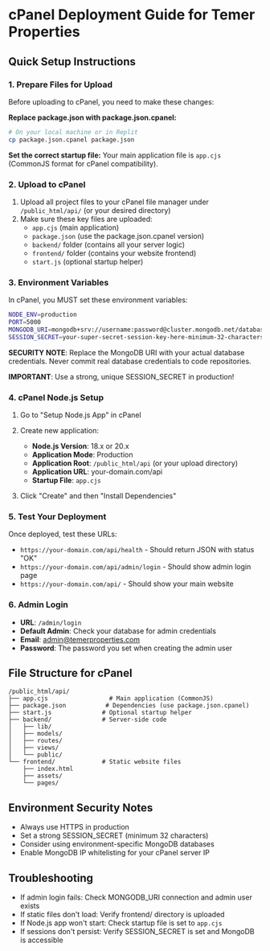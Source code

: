 # cPanel Deployment Guide for Temer Properties

## Quick Setup Instructions

### 1. Prepare Files for Upload
Before uploading to cPanel, you need to make these changes:

**Replace package.json with package.json.cpanel:**
```bash
# On your local machine or in Replit
cp package.json.cpanel package.json
```

**Set the correct startup file:**
Your main application file is `app.cjs` (CommonJS format for cPanel compatibility).

### 2. Upload to cPanel
1. Upload all project files to your cPanel file manager under `/public_html/api/` (or your desired directory)
2. Make sure these key files are uploaded:
   - `app.cjs` (main application)
   - `package.json` (use the package.json.cpanel version)
   - `backend/` folder (contains all your server logic)
   - `frontend/` folder (contains your website frontend)
   - `start.js` (optional startup helper)

### 3. Environment Variables
In cPanel, you MUST set these environment variables:

```bash
NODE_ENV=production
PORT=5000
MONGODB_URI=mongodb+srv://username:password@cluster.mongodb.net/database?retryWrites=true&w=majority
SESSION_SECRET=your-super-secret-session-key-here-minimum-32-characters
```

**SECURITY NOTE**: Replace the MongoDB URI with your actual database credentials. Never commit real database credentials to code repositories.

**IMPORTANT**: Use a strong, unique SESSION_SECRET in production!

### 4. cPanel Node.js Setup
1. Go to "Setup Node.js App" in cPanel
2. Create new application:
   - **Node.js Version**: 18.x or 20.x
   - **Application Mode**: Production
   - **Application Root**: `/public_html/api` (or your upload directory)
   - **Application URL**: your-domain.com/api
   - **Startup File**: `app.cjs`

3. Click "Create" and then "Install Dependencies"

### 5. Test Your Deployment
Once deployed, test these URLs:
- `https://your-domain.com/api/health` - Should return JSON with status "OK"
- `https://your-domain.com/api/admin/login` - Should show admin login page
- `https://your-domain.com/api/` - Should show your main website

### 6. Admin Login
- **URL**: `/admin/login`
- **Default Admin**: Check your database for admin credentials
- **Email**: admin@temerproperties.com
- **Password**: The password you set when creating the admin user

## File Structure for cPanel
```
/public_html/api/
├── app.cjs                 # Main application (CommonJS)
├── package.json           # Dependencies (use package.json.cpanel)
├── start.js              # Optional startup helper
├── backend/              # Server-side code
│   ├── lib/
│   ├── models/
│   ├── routes/
│   ├── views/
│   └── public/
└── frontend/             # Static website files
    ├── index.html
    ├── assets/
    └── pages/
```

## Environment Security Notes
- Always use HTTPS in production
- Set a strong SESSION_SECRET (minimum 32 characters)
- Consider using environment-specific MongoDB databases
- Enable MongoDB IP whitelisting for your cPanel server IP

## Troubleshooting
- If admin login fails: Check MONGODB_URI connection and admin user exists
- If static files don't load: Verify frontend/ directory is uploaded
- If Node.js app won't start: Check startup file is set to `app.cjs`
- If sessions don't persist: Verify SESSION_SECRET is set and MongoDB is accessible